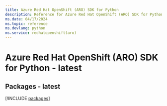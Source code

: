 ```yaml
---
title: Azure Red Hat OpenShift (ARO) SDK for Python
description: Reference for Azure Red Hat OpenShift (ARO) SDK for Python
ms.date: 04/17/2024
ms.topic: reference
ms.devlang: python
ms.service: redhatopenshift(aro)
---
```

# Azure Red Hat OpenShift (ARO) SDK for Python - latest
## Packages - latest
[!INCLUDE [packages](red-hat-openshift-(aro)-index.md)]